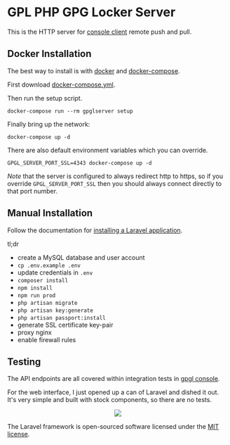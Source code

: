 # GPL PHP GPG Locker Server

This is the HTTP server for [console client][1] remote push and pull.

## Docker Installation

The best way to install is with [docker][3] and [docker-compose][5].

First download [docker-compose.yml][4].

Then run the setup script.

    docker-compose run --rm gpglserver setup

Finally bring up the network:

    docker-compose up -d

There are also default environment variables which you can override.

    GPGL_SERVER_PORT_SSL=4343 docker-compose up -d

*Note* that the server is configured to always redirect http to https,
so if you override `GPGL_SERVER_PORT_SSL` then you should
always connect directly to that port number.

## Manual Installation

Follow the documentation for [installing a Laravel application][1].

tl;dr

* create a MySQL database and user account
* `cp .env.example .env`
* update credentials in `.env`
* `composer install`
* `npm install`
* `npm run prod`
* `php artisan migrate`
* `php artisan key:generate`
* `php artisan passport:install`
* generate SSL certificate key-pair
* proxy nginx
* enable firewall rules

## Testing

The API endpoints are all covered within integration tests in [gpgl console][1].

For the web interface, I just opened up a can of Laravel and dished it out.
It's very simple and built with stock components, so there are no tests.

<p align="center">
    <a href="https://laravel.com/">
        <img src="https://laravel.com/assets/img/components/logo-laravel.svg" />
    </a>
</p>

The Laravel framework is open-sourced software licensed under the [MIT license](http://opensource.org/licenses/MIT).

[1]:https://github.com/gpgl/console
[2]:https://laravel.com/docs/5.4#installation
[3]:https://www.docker.com/
[4]:./docker/docker-compose.yml
[5]:https://github.com/docker/compose/releases
